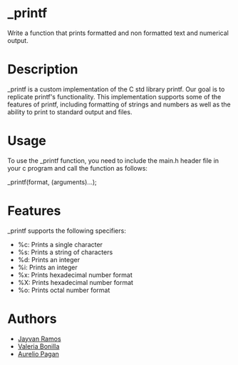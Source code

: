 # _printf
Write a function that prints formatted and non formatted text and numerical output.

# Description
\_printf is a custom implementation of the C std library printf. Our goal is to 
replicate printf's functionality. This implementation supports some of the features of
printf, including formatting of strings and numbers as well as the ability to print to 
standard output and files.

# Usage
To use the \_printf function, you need to include the main.h header file in your c 
program and call the function as follows:

\_printf(format, (arguments)...);

# Features
\_printf supports the following specifiers:

- %c: Prints a single character
- %s: Prints a string of characters
- %d: Prints an integer
- %i: Prints an integer
- %x: Prints hexadecimal number format
- %X: Prints hexadecimal number format
- %o: Prints octal number format

# Authors
- [Jayvan Ramos](https://github.com/Jayvan23)
- [Valeria Bonilla](https://github.com/valeriabonilla19)
- [Aurelio Pagan](https://github.com/aureliopagan)
